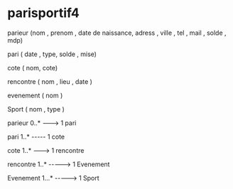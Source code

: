 # parisportif4

parieur (nom , prenom , date de naissance,  adress , ville , tel , mail , solde , mdp)

pari ( date , type, solde , mise)

cote ( nom, cote)

rencontre ( nom , lieu , date )

evenement ( nom )

Sport ( nom , type )

parieur 0..* ---> 1 pari


pari 1..* ----- 1 cote


cote 1..* ---> 1 rencontre 

rencontre  1..* -----> 1 Evenement

Evenement 1...*  ----->  1 Sport 
